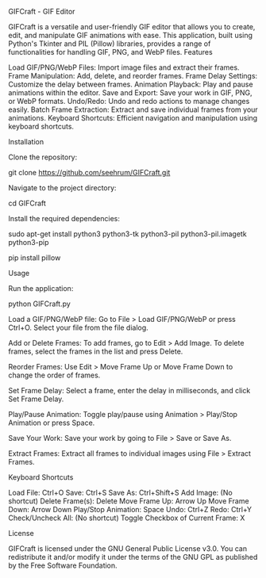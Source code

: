 GIFCraft - GIF Editor

GIFCraft is a versatile and user-friendly GIF editor that allows you to create, edit, and manipulate GIF animations with ease. This application, built using Python's Tkinter and PIL (Pillow) libraries, provides a range of functionalities for handling GIF, PNG, and WebP files.
Features

Load GIF/PNG/WebP Files: Import image files and extract their frames.
Frame Manipulation: Add, delete, and reorder frames.
Frame Delay Settings: Customize the delay between frames.
Animation Playback: Play and pause animations within the editor.
Save and Export: Save your work in GIF, PNG, or WebP formats.
Undo/Redo: Undo and redo actions to manage changes easily.
Batch Frame Extraction: Extract and save individual frames from your animations.
Keyboard Shortcuts: Efficient navigation and manipulation using keyboard shortcuts.

Installation

Clone the repository:

git clone https://github.com/seehrum/GIFCraft.git

Navigate to the project directory:

cd GIFCraft

Install the required dependencies:

sudo apt-get install python3 python3-tk python3-pil python3-pil.imagetk python3-pip 

pip install pillow

Usage

Run the application:

python GIFCraft.py

Load a GIF/PNG/WebP file:
Go to File > Load GIF/PNG/WebP or press Ctrl+O.
Select your file from the file dialog.

Add or Delete Frames:
To add frames, go to Edit > Add Image.
To delete frames, select the frames in the list and press Delete.

Reorder Frames:
Use Edit > Move Frame Up or Move Frame Down to change the order of frames.

Set Frame Delay:
Select a frame, enter the delay in milliseconds, and click Set Frame Delay.

Play/Pause Animation:
Toggle play/pause using Animation > Play/Stop Animation or press Space.

Save Your Work:
Save your work by going to File > Save or Save As.

Extract Frames:
Extract all frames to individual images using File > Extract Frames.

Keyboard Shortcuts

Load File: Ctrl+O
Save: Ctrl+S
Save As: Ctrl+Shift+S
Add Image: (No shortcut)
Delete Frame(s): Delete
Move Frame Up: Arrow Up
Move Frame Down: Arrow Down
Play/Stop Animation: Space
Undo: Ctrl+Z
Redo: Ctrl+Y
Check/Uncheck All: (No shortcut)
Toggle Checkbox of Current Frame: X

License

GIFCraft is licensed under the GNU General Public License v3.0. You can redistribute it and/or modify it under the terms of the GNU GPL as published by the Free Software Foundation.
